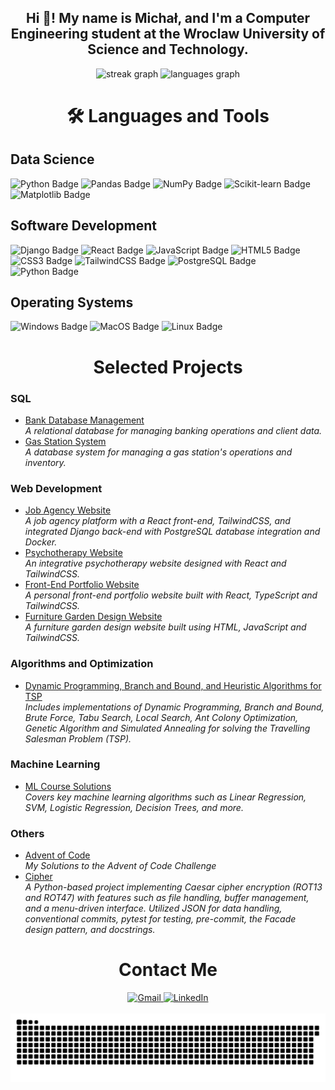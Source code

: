 <h2 align="center">Hi 👋! My name is Michał, and I'm a Computer Engineering student at the Wroclaw University of Science and Technology.</h2>

<div align="center">
  <img src="https://streak-stats.demolab.com?user=00200200&locale=en&mode=daily&theme=dracula&hide_border=false&border_radius=5" height="150" alt="streak graph" />
  <img src="https://github-readme-stats.vercel.app/api/top-langs?username=00200200&locale=en&hide_title=false&layout=compact&card_width=320&langs_count=5&theme=dracula&hide_border=false" height="150" alt="languages graph" />
</div>

<h1 align="center">🛠 Languages and Tools</h1>

<h2>Data Science</h2>
<div align="left">
  <img src="https://img.shields.io/badge/Python-blue?style=for-the-badge&logo=python&logoColor=white" alt="Python Badge" />
  <img src="https://img.shields.io/badge/Pandas-orange?style=for-the-badge&logo=pandas&logoColor=white" alt="Pandas Badge" />
  <img src="https://img.shields.io/badge/NumPy-lightblue?style=for-the-badge&logo=numpy&logoColor=white" alt="NumPy Badge" />
  <img src="https://img.shields.io/badge/Scikit--Learn-green?style=for-the-badge&logo=scikit-learn&logoColor=white" alt="Scikit-learn Badge" />
  <img src="https://img.shields.io/badge/Matplotlib-purple?style=for-the-badge&logo=matplotlib&logoColor=white" alt="Matplotlib Badge" />
</div>

<h2>Software Development</h2>
<div align="left">
  <img src="https://img.shields.io/badge/Django-darkgreen?style=for-the-badge&logo=django&logoColor=white" alt="Django Badge" />
  <img src="https://img.shields.io/badge/React-lightblue?style=for-the-badge&logo=react&logoColor=white" alt="React Badge" />
  <img src="https://img.shields.io/badge/JavaScript-yellow?style=for-the-badge&logo=javascript&logoColor=white" alt="JavaScript Badge" />
  <img src="https://img.shields.io/badge/HTML5-red?style=for-the-badge&logo=html5&logoColor=white" alt="HTML5 Badge" />
  <img src="https://img.shields.io/badge/CSS3-blue?style=for-the-badge&logo=css3&logoColor=white" alt="CSS3 Badge" />
  <img src="https://img.shields.io/badge/TailwindCSS-lightgreen?style=for-the-badge&logo=tailwindcss&logoColor=white" alt="TailwindCSS Badge" />
  <img src="https://img.shields.io/badge/PostgreSQL-blue?style=for-the-badge&logo=postgresql&logoColor=white" alt="PostgreSQL Badge" />
  <img src="https://img.shields.io/badge/Python-blue?style=for-the-badge&logo=python&logoColor=white" alt="Python Badge" />
</div>

<h2>Operating Systems</h2>
<div align="left">
  <img src="https://img.shields.io/badge/Windows-blue?style=for-the-badge&logo=microsoft&logoColor=white" alt="Windows Badge" />

  <img src="https://img.shields.io/badge/MacOS-gray?style=for-the-badge&logo=apple&logoColor=white" alt="MacOS Badge" />
  <img src="https://img.shields.io/badge/Linux-yellow?style=for-the-badge&logo=linux&logoColor=white" alt="Linux Badge" />
</div>

<h1 align="center">Selected Projects</h1>

### **SQL**
- [Bank Database Management](https://github.com/00200200/BankDataBase)  
  *A relational database for managing banking operations and client data.*  
- [Gas Station System](https://github.com/00200200/StacjaPaliw)  
  *A database system for managing a gas station's operations and inventory.*

### **Web Development**
- [Job Agency Website](https://ewc.netlify.app/)  
  *A job agency platform with a React front-end, TailwindCSS, and integrated Django back-end with PostgreSQL database integration and Docker.*
- [Psychotherapy Website](https://www.psychoterapia-aldona.pl/)  
  *An integrative psychotherapy website designed with React and TailwindCSS.* 
- [Front-End Portfolio Website](https://00200200.netlify.app/)  
  *A personal front-end portfolio website built with React, TypeScript and TailwindCSS.*  
- [Furniture Garden Design Website](https://glarddesign.netlify.app/)  
  *A furniture garden design website built using HTML, JavaScript and TailwindCSS.*


### **Algorithms and Optimization**
- [Dynamic Programming, Branch and Bound, and Heuristic Algorithms for TSP](https://github.com/00200200/PEA)  
  *Includes implementations of Dynamic Programming, Branch and Bound, Brute Force, Tabu Search, Local Search, Ant Colony Optimization, Genetic Algorithm and Simulated Annealing for solving the Travelling Salesman Problem (TSP).*

### **Machine Learning**
- [ML Course Solutions](https://github.com/00200200/ML_COURSE)  
  *Covers key machine learning algorithms such as Linear Regression, SVM, Logistic Regression, Decision Trees, and more.*
### **Others**
- [Advent of Code](https://github.com/00200200/AdventOfCode)  
  *My Solutions to the Advent of Code Challenge*
- [Cipher](https://github.com/00200200/Cipher)  
  *A Python-based project implementing Caesar cipher encryption (ROT13 and ROT47) with features such as file handling, buffer management, and a menu-driven interface. Utilized JSON for data handling, conventional commits, pytest for testing, pre-commit, the Facade design pattern, and docstrings.*


<h1 align="center">Contact Me</h1>
<div align="center">
  <a href="mailto:mchfrg@gmail.com" target="_blank">
    <img src="https://img.shields.io/static/v1?message=Gmail&logo=gmail&label=&color=D14836&logoColor=white&labelColor=&style=for-the-badge" height="35" alt="Gmail" />
  </a>
  <a href="https://www.linkedin.com/in/micha%C5%82-furga%C5%82a/" target="_blank">
    <img src="https://img.shields.io/static/v1?message=LinkedIn&logo=linkedin&label=&color=0077B5&logoColor=white&labelColor=&style=for-the-badge" height="35" alt="LinkedIn" />
  </a>
</div>

<br clear="both">

<img src="https://raw.githubusercontent.com/00200200/00200200/output/snake.svg" alt="Snake animation" />
